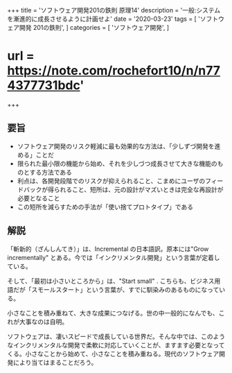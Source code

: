 +++
title = 'ソフトウェア開発201の鉄則 原理14'
description = '一般:システムを漸進的に成長させるように計画せよ'
date = '2020-03-23'
tags = [
    'ソフトウェア開発 201の鉄則',
]
categories = [
    'ソフトウェア開発',
]
# url = https://note.com/rochefort10/n/n774377731bdc'
+++
## 要旨
* ソフトウェア開発のリスク軽減に最も効果的な方法は、「少しずづ開発を進める」ことだ
* 限られた最小限の機能から始め、それを少しづつ成長させて大きな機能のものとする方法である
* 利点は、各開発段階でのリスクが抑えられること、こまめにユーザのフィードバックが得られること、短所は、元の設計がマズいときは完全な再設計が必要となること
* この短所を減らすための手法が「使い捨てプロトタイプ」である

## 解説
「斬新的（ざんしんてき）」は、Incremental の日本語訳。原本には"Grow incrementally" とある。今では「インクリメンタル開発」という言葉が定着している。

そして、「最初は小さいところから」は、"Start small" . こちらも、ビジネス用語だが「スモールスタート」という言葉が、すでに馴染みのあるものになっている。

小さなことを積み重ねて、大きな成果につなげる。世の中一般的になんでも、これが大事なのは自明。

ソフトウェアは、凄いスピードで成長している世界だ。そんな中では、このようなインクリメンタルな開発で柔軟に対応していくことが、ますます必要となってくる。小さなことから始めて、小さなことを積み重ねる。現代のソフトウェア開発により当てはまることだろう。